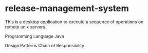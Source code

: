 # release-management-system
This is a desktop application to execute a sequence of operations on remote unix servers.

Programming Language
Java

Design Patterns
Chain of Responsibility
